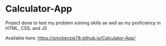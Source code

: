 # Calculator-App
Project done to test my problem solving skills as well as my proficiency in HTML, CSS, and JS

Available here: https://smckenzie78.github.io/Calculator-App/
